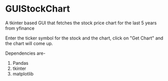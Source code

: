 # GUIStockChart
A tkinter based GUI that fetches the stock price chart for the last 5 years from yfinance

Enter the ticker symbol for the stock and the chart, click on "Get Chart" and the chart will come up.

Dependencies are-
1. Pandas
2. tkinter
3. matplotlib
